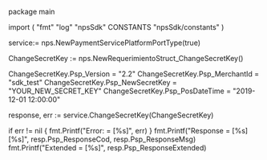 package main

import (
        "fmt"
        "log"
        "npsSdk"
        CONSTANTS "npsSdk/constants"
)

service:= nps.NewPaymentServicePlatformPortType(true)

ChangeSecretKey := nps.NewRequerimientoStruct_ChangeSecretKey()

ChangeSecretKey.Psp_Version = "2.2"
ChangeSecretKey.Psp_MerchantId = "sdk_test"
ChangeSecretKey.Psp_NewSecretKey = "YOUR_NEW_SECRET_KEY"
ChangeSecretKey.Psp_PosDateTime = "2019-12-01 12:00:00"

response, err := service.ChangeSecretKey(ChangeSecretKey)

if err != nil {
    fmt.Printf("Error: = [%s]", err)
}
fmt.Printf("Response = [%s] [%s]", resp.Psp_ResponseCod, resp.Psp_ResponseMsg)
fmt.Printf("Extended = [%s]", resp.Psp_ResponseExtended)



